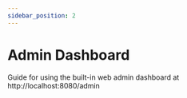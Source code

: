 ```yaml
---
sidebar_position: 2
---
```


# Admin Dashboard

Guide for using the built-in web admin dashboard at http://localhost:8080/admin